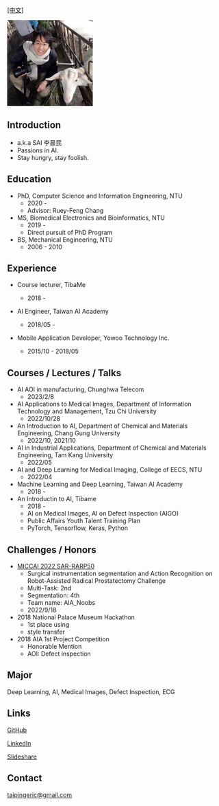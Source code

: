 [[中文]](https://github.com/taipingeric/taipingeric.github.io/blob/master/index_zh.md)

![image](https://raw.githubusercontent.com/taipingeric/taipingeric.github.io/master/assets/FB.jpg)

## Introduction
  * a.k.a SAI 李晨民
  * Passions in AI.
  * Stay hungry, stay foolish.

## Education

* PhD, Computer Science and Information Engineering, NTU
  * 2020 -
  * Advisor: Ruey-Feng Chang
* MS, Biomedical Electronics and Bioinformatics, NTU
  *   2019 -
  * Direct pursuit of PhD Program
* BS, Mechanical Engineering, NTU
  *   2006 - 2010

## Experience

* Course lecturer, TibaMe
    *   2018 -

* AI Engineer, Taiwan AI Academy
  * 2018/05 -

* Mobile Application Developer, Yowoo Technology Inc.
  * 2015/10 - 2018/05

## Courses / Lectures / Talks

* AI AOI in manufacturing, Chunghwa Telecom
  * 2023/2/8
* AI Applications to Medical Images, Department of Information Technology and Management, Tzu Chi University
  * 2022/10/28
* An Introduction to AI, Department of Chemical and Materials Engineering, Chang Gung University
  * 2022/10, 2021/10
* AI in Industrial Applications, Department of Chemical and Materials Engineering, Tam Kang University
  * 2022/05
* AI and Deep Learning for Medical Imaging, College of EECS, NTU
  * 2022/04 
* Machine Learning and Deep Learning, Taiwan AI Academy
  * 2018 -
* An Introductin to AI, Tibame
  * 2018 - 
  * AI on Medical Images, AI on Defect Inspection (AIGO)
  * Public Affairs Youth Talent Training Plan
  * PyTorch, Tensorflow, Keras, Python

## Challenges / Honors

* [MICCAI 2022 SAR-RARP50](https://www.synapse.org/#!Synapse:syn27618412/wiki/619479)
  * Surgical instrumentation segmentation and Action Recognition on Robot-Assisted Radical Prostatectomy Challenge
  * Multi-Task: 2nd
  * Segmentation: 4th
  * Team name: AIA_Noobs
  * 2022/9/18
* 2018 National Palace Museum Hackathon
  * 1st place using 
  * style transfer
* 2018 AIA 1st Project Competition
    *  Honorable Mention 
    *  AOI: Defect inspection

## Major

Deep Learning, AI, Medical Images, Defect Inspection, ECG

## Links

[GitHub](https://github.com/taipingeric)

[LinkedIn](https://www.linkedin.com/in/chihyang-li-a883b375/)

[Slideshare](https://www.slideshare.net/ChihyangLi)

## Contact

taipingeric@gmail.com
